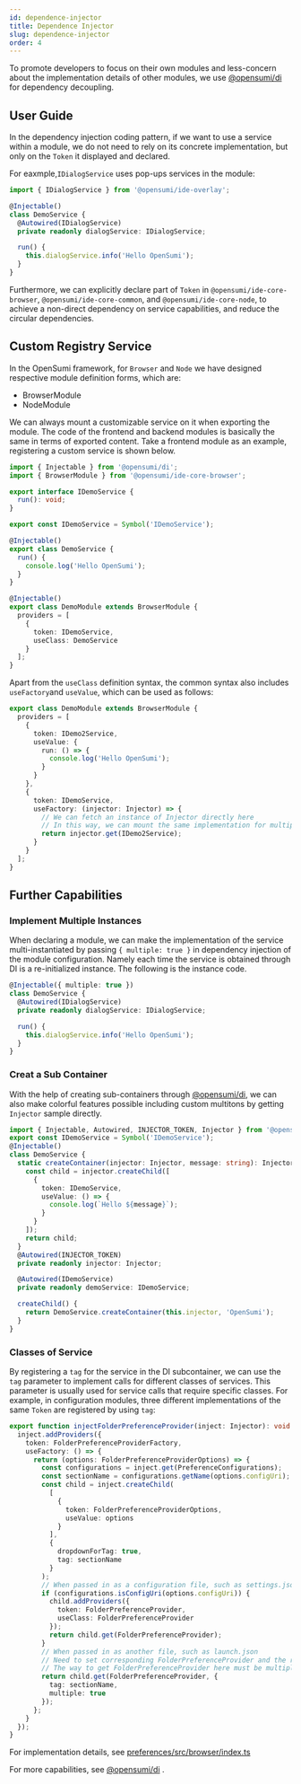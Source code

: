 ```yaml
---
id: dependence-injector
title: Dependence Injector
slug: dependence-injector
order: 4
---
```


To promote developers to focus on their own modules and less-concern about the implementation details of other modules, we use [@opensumi/di](https://web.npm.alibaba-inc.com/package/@opensumi/di) for dependency decoupling.  

## User Guide

In the dependency injection coding pattern, if we want to use a service within a module, we do not need to rely on its concrete implementation, but only on the `Token` it displayed and declared.  

For eaxmple,`IDialogService` uses pop-ups services in the module:

```ts
import { IDialogService } from '@opensumi/ide-overlay';

@Injectable()
class DemoService {
  @Autowired(IDialogService)
  private readonly dialogService: IDialogService;

  run() {
    this.dialogService.info('Hello OpenSumi');
  }
}
```

Furthermore, we can explicitly declare part of `Token` in `@opensumi/ide-core-browser`, `@opensumi/ide-core-common`, and `@opensumi/ide-core-node`, to achieve a non-direct dependency on service capabilities, and reduce the circular dependencies.

## Custom Registry Service

In the OpenSumi framework, for `Browser` and `Node` we have designed respective module definition forms, which are:

- BrowserModule
- NodeModule

We can always mount a customizable service on it when exporting the module. The code of the frontend and backend modules is basically the same in terms of exported content. Take a frontend module as an example, registering a custom service is shown below.

```ts
import { Injectable } from '@opensumi/di';
import { BrowserModule } from '@opensumi/ide-core-browser';

export interface IDemoService {
  run(): void;
}

export const IDemoService = Symbol('IDemoService');

@Injectable()
export class DemoService {
  run() {
    console.log('Hello OpenSumi');
  }
}

@Injectable()
export class DemoModule extends BrowserModule {
  providers = [
    {
      token: IDemoService,
      useClass: DemoService
    }
  ];
}
```

Apart from the `useClass` definition syntax, the common syntax also includes `useFactory`and `useValue`, which can be used as follows:

```ts
export class DemoModule extends BrowserModule {
  providers = [
    {
      token: IDemo2Service,
      useValue: {
        run: () => {
          console.log('Hello OpenSumi');
        }
      }
    },
    {
      token: IDemoService,
      useFactory: (injector: Injector) => {
        // We can fetch an instance of Injector directly here
        // In this way, we can mount the same implementation for multiple tokens to achieve separation of service responsibilities  
        return injector.get(IDemo2Service);
      }
    }
  ];
}
```

## Further Capabilities

### Implement Multiple Instances

When declaring a module, we can make the implementation of the service multi-instantiated by passing `{ multiple: true }` in dependency injection of the module configuration. Namely each time the service is obtained through DI is a re-initialized instance. The following is the instance code.

```ts
@Injectable({ multiple: true })
class DemoService {
  @Autowired(IDialogService)
  private readonly dialogService: IDialogService;

  run() {
    this.dialogService.info('Hello OpenSumi');
  }
}
```

### Creat a Sub Container

With the help of creating sub-containers through [@opensumi/di](https://web.npm.alibaba-inc.com/package/@opensumi/di), we can also make colorful features possible including custom multitons by getting `Injector` sample directly.

```ts
import { Injectable, Autowired, INJECTOR_TOKEN, Injector } from '@opensumi/di';
export const IDemoService = Symbol('IDemoService');
@Injectable()
class DemoService {
  static createContainer(injector: Injector, message: string): Injector {
    const child = injector.createChild([
      {
        token: IDemoService,
        useValue: () => {
          console.log(`Hello ${message}`);
        }
      }
    ]);
    return child;
  }
  @Autowired(INJECTOR_TOKEN)
  private readonly injector: Injector;

  @Autowired(IDemoService)
  private readonly demoService: IDemoService;

  createChild() {
    return DemoService.createContainer(this.injector, 'OpenSumi');
  }
}
```

### Classes of Service 

By registering a `tag` for the service in the DI subcontainer, we can use the `tag` parameter to implement calls for different classes of services. This parameter is usually used for service calls that require specific classes. For example, in configuration modules, three different implementations of the same `Token` are registered by using `tag`:  

```ts
export function injectFolderPreferenceProvider(inject: Injector): void {
  inject.addProviders({
    token: FolderPreferenceProviderFactory,
    useFactory: () => {
      return (options: FolderPreferenceProviderOptions) => {
        const configurations = inject.get(PreferenceConfigurations);
        const sectionName = configurations.getName(options.configUri);
        const child = inject.createChild(
          [
            {
              token: FolderPreferenceProviderOptions,
              useValue: options
            }
          ],
          {
            dropdownForTag: true,
            tag: sectionName
          }
        );
        // When passed in as a configuration file, such as settings.json, get the Setting
        if (configurations.isConfigUri(options.configUri)) {
          child.addProviders({
            token: FolderPreferenceProvider,
            useClass: FolderPreferenceProvider
          });
          return child.get(FolderPreferenceProvider);
        }
        // When passed in as another file, such as launch.json
        // Need to set corresponding FolderPreferenceProvider and the related FolderPreferenceProviderOptions dependency 
        // The way to get FolderPreferenceProvider here must be multiple instances, because multiple profiles may exist in the workspace mode
        return child.get(FolderPreferenceProvider, {
          tag: sectionName,
          multiple: true
        });
      };
    }
  });
}
```

For implementation details, see [preferences/src/browser/index.ts](https://github.com/opensumi/core/blob/develop/packages/preferences/src/browser/index.ts)

For more capabilities, see [@opensumi/di](https://web.npm.alibaba-inc.com/package/@opensumi/di) .
